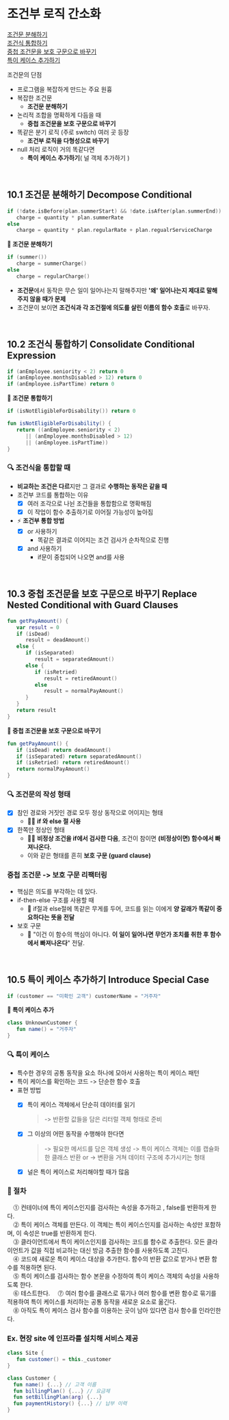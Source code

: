 # 조건부 로직 간소화

[조건문 분해하기](#id-section1)<br>
[조건식 통합하기](#id-section2)<br>
[중첩 조건문을 보호 구문으로 바꾸기](#id-section3)<br>
[특이 케이스 추가하기](#id-section5)<br>


조건문의 단점
- 프로그램을 복잡하게 만드는 주요 원흉
- 복잡한 조건문
	- **조건문 분해하기**
- 논리적 조합을 명확하게 다듬을 때
	- **중첩 조건문을 보호 구문으로 바꾸기**
- 똑같은 분기 로직 (주로 switch) 여러 곳 등장 
	- **조건부 로직을 다형성으로 바꾸기**
- null 처리 로직이 거의 똑같다면 
	- **특이 케이스 추가하기**( 널 객체 추가하기 )
 
 <br>
<div id='id-section1'/>

## 10.1 조건문 분해하기 Decompose Conditional

```kotlin
if (!date.isBefore(plan.summerStart) && !date.isAfter(plan.summerEnd))
   charge = quantity * plan.summerRate
else
   charge = quantity * plan.regularRate + plan.regualrServiceCharge	
```
**🔻 조건문 분해하기**
```kotlin
if (summer())
   charge = summerCharge()
else
   charge = regularCharge()	
```

- **조건문**에서 동작은 무슨 일이 일어나는지 말해주지만 **'왜' 일어나는지 제대로 말해주지 않을 때가 문제** 
- 조건문이 보이면 **조건식과 각 조건절에 의도를 살린 이름의 함수 호출**로 바꾸자.

 <br>
<div id='id-section2'/>

## 10.2 조건식 통합하기 Consolidate Conditional Expression

```kotlin
if (anEmployee.seniority < 2) return 0
if (anEmployee.monthsDisabled > 12) return 0
if (anEmployee.isPartTime) return 0
```
**🔻 조건문 통합하기**
```kotlin
if (isNotEligibleForDisability()) return 0

fun isNotEligibleForDisability() {
   return ((anEmployee.seniority < 2)
      || (anEmployee.monthsDisabled > 12)
      || (anEmployee.isPartTime))
}
```

### 🔍 조건식을 통합할 때
- **비교하는 조건은 다르**지만 그 결과로 **수행하는 동작은 같을 때**
- 조건부 코드를 통합하는 이유
	- [x] 여러 조각으로 나뉜 조건들을 통합함으로 명확해짐
	- [x] 이 작업이 함수 추출하기로 이어질 가능성이 높아짐
 - ⚡ **조건부 통합 방법**
	 - [x] or 사용하기
		 - 똑같은 결과로 이어지는 조건 검사가 순차적으로 진행
	- [x] and 사용하기
		- if문이 중첩되어 나오면 and를 사용

<br>
<div id='id-section3'/>

## 10.3 중첩 조건문을 보호 구문으로 바꾸기 Replace Nested Conditional with Guard Clauses

```kotlin
fun getPayAmount() {
   var result = 0
   if (isDead)
      result = deadAmount()
   else {
      if (isSeparated)
         result = separatedAmount()
      else {
         if (isRetried)
            result = retiredAmount()
         else 
            result = normalPayAmount()   
      }   
   }
   return result   
}
```
**🔻  중첩 조건문을 보호 구문으로 바꾸기**
```kotlin
fun getPayAmount() {
   if (isDead) return deadAmount()
   if (isSeparated) return separatedAmount()
   if (isRetried) return retiredAmount()
   return normalPayAmount()   
}
```

### 🔍 조건문의 작성 형태 
- [x] 참인 경로와 거짓인 경로 모두 정상 동작으로 어이지는 형태 
	- 👌🏻 **if 와 else 절 사용**
- [x] 한쪽만 정상인 형태
	- 👌🏻 **비정상 조건을 if에서 검사한 다음**, 조건이 참이면 **(비정상이면) 함수에서 빠져나온다.** 
	- 이와 같은 형태를 흔히 **보호 구문 (guard clause)**

###  중첩 조건문 -> 보호 구문 리팩터링
- 핵심은 의도를 부각하는 데 있다.
- if-then-else 구조를 사용할 때
	- 💬 if절과 else절에 똑같은 무게를 두어, 코드를 읽는 이에게 **양 갈래가 똑같이 중요하다는 뜻을 전달**
- 보호 구문
	- 💬 "이건 이 함수의 핵심이 아니다. **이 일이 일어나면 무언가 조치를 취한 후 함수에서 빠져나온다**" 전달.


<br>
<div id='id-section5'/>

## 10.5 특이 케이스 추가하기 Introduce Special Case

```kotlin
if (customer == "미확인 고객") customerName = "거주자"
```
**🔻  특이 케이스 추가**
```kotlin
class UnknownCustomer {
   fun name() = "거주자" 
}
```

### 🔍 특이 케이스 
- 특수한 경우의 공통 동작을 요소 하나에 모아서 사용하는 특이 케이스 패턴
- 특이 케이스를 확인하는 코드 -> 단순한 함수 호출
- 표현 방법
	- [x] 특이 케이스 객체에서 단순히 데이터를 읽기 
		> -> 반환할 값들을 담은 리터럴 객체 형태로 준비

	- [x] 그 이상의 어떤 동작을 수행해야 한다면
		> -> 필요한 메서드를 담은 객체 생성
		-> 특이 케이스 객체는 이를 캡슐화한 클래스 반환 or 
		-> 변환을 거쳐 데이터 구조에 추가시키는 형태
	
	- [x] 널은 특이 케이스로 처리해야할 때가 많음

### 📍 절차
&emsp;⓵ 컨테이너에 특이 케이스인지를 검사하는 속성을 추가하고 , false를 반환하게 한다.<br>
&emsp;⓶  특이 케이스 객체를 만든다. 이 객체는 특이 케이스인지를 검사하는 속성만 포함하며, 이 속성은 true를 반환하게 한다.<br>
&emsp;⓷ 클라이언트에서 특이 케이스인지를 검사하는 코드를 함수로 추출한다.
    모든 클라이언트가 값을 직접 비교하는 대신 방금 추출한 함수를 사용하도록 고친다.<br>
&emsp;⓸ 코드에 새로운 특이 케이스 대상을 추가한다. 함수의 반환 값으로 받거나 변환 함수를 적용하면 된다.<br>
&emsp;⓹ 특이 케이스를 검사하는 함수 본문을 수정하여 특이 케이스 객체의 속성을 사용하도록 한다.<br>
&emsp;⓺ 테스트한다.
&emsp;⓻ 여러 함수를 클래스로 묶기나 여러 함수를 변환 함수로 묶기를 적용하여 특이 케이스를 처리하는 공통 동작을 새로운 요소로 옮긴다.<br>
&emsp;⓼ 아직도 특이 케이스 검사 함수를 이용하는 곳이 남아 있다면 검사 함수를 인라인한다.<br>

### Ex. 현장 site 에 인프라를 설치해 서비스 제공

```kotlin
class Site {
   fun customer() = this._customer
}

class Customer {
  fun name() {...} // 고객 이름
  fun billingPlan() {...} // 요금제
  fun setBillingPlan(arg) {...} 
  fun paymentHistory() {...} // 납부 이력
}
```
<!--stackedit_data:
eyJoaXN0b3J5IjpbMTc0MTA5OTM4Niw0ODU1ODkyMDYsLTE5Mj
MwNjQ1NTEsLTE0ODU3NjkyMTAsMTA0ODg4MjYxNiw5MjQzNTYy
MzAsMTgxMzMxNTU3NSw3ODI3Nzg3NzFdfQ==
-->